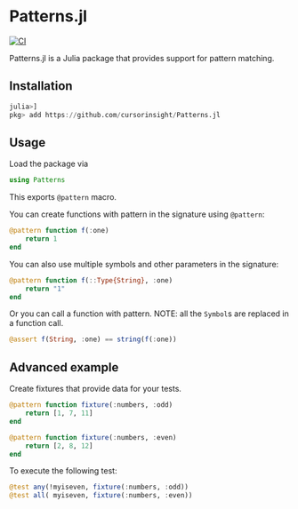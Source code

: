 # Patterns.jl

[![CI](https://github.com/cursorinsight/Patterns.jl/actions/workflows/CI.yml/badge.svg)](https://github.com/cursorinsight/Patterns.jl/actions/workflows/CI.yml)

Patterns.jl is a Julia package that provides support for pattern matching.

## Installation

```julia
julia>]
pkg> add https://github.com/cursorinsight/Patterns.jl
```

## Usage

Load the package via

```julia
using Patterns
```

This exports `@pattern` macro.

You can create functions with pattern in the signature using `@pattern`:

```julia
@pattern function f(:one)
    return 1
end
```

You can also use multiple symbols and other parameters in the signature:

```julia
@pattern function f(::Type{String}, :one)
    return "1"
end
```

Or you can call a function with pattern. NOTE: all the `Symbol`s are replaced
in a function call.

```julia
@assert f(String, :one) == string(f(:one))
```

## Advanced example

Create fixtures that provide data for your tests.

```julia
@pattern function fixture(:numbers, :odd)
    return [1, 7, 11]
end

@pattern function fixture(:numbers, :even)
    return [2, 8, 12]
end
```

To execute the following test:

```julia
@test any(!myiseven, fixture(:numbers, :odd))
@test all( myiseven, fixture(:numbers, :even))
```

